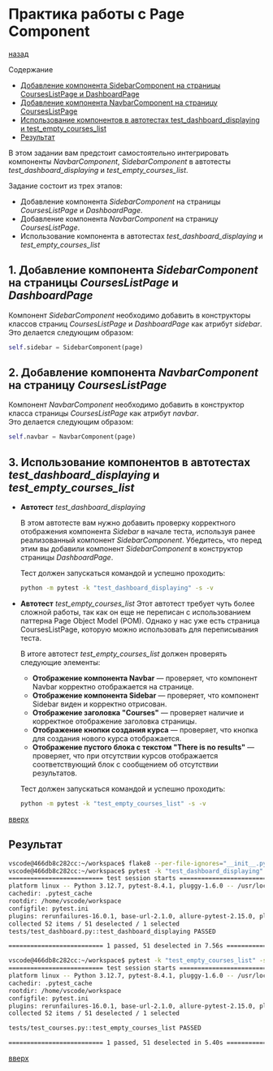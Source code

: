 # Практика работы с Page Component
[назад](./readme.md)

Содержание
- [Добавление компонента SidebarComponent на страницы CoursesListPage и DashboardPage](#1-добавление-компонента-sidebarcomponent-на-страницы-courseslistpage-и-dashboardpage)
- [Добавление компонента NavbarComponent на страницу CoursesListPage](#2-добавление-компонента-navbarcomponent-на-страницу-courseslistpage)
- [Использование компонентов в автотестах test_dashboard_displaying и test_empty_courses_list](#3-использование-компонентов-в-автотестах-test_dashboard_displaying-и-test_empty_courses_list)
- [Результат](#результат)

В этом задании вам предстоит самостоятельно интегрировать компоненты *NavbarComponent*, *SidebarComponent* в автотесты *test_dashboard_displaying* и *test_empty_courses_list*.

Задание состоит из трех этапов:
- Добавление компонента *SidebarComponent* на страницы *CoursesListPage* и *DashboardPage*.
- Добавление компонента *NavbarComponent* на страницу *CoursesListPage*.
- Использование компонента в автотестах *test_dashboard_displaying* и *test_empty_courses_list*

## 1. Добавление компонента *SidebarComponent* на страницы *CoursesListPage* и *DashboardPage*
Компонент *SidebarComponent* необходимо добавить в конструкторы классов страниц *CoursesListPage* и *DashboardPage* как атрибут *sidebar*. Это делается следующим образом:
```python
self.sidebar = SidebarComponent(page)
```
## 2. Добавление компонента *NavbarComponent* на страницу *CoursesListPage*
Компонент *NavbarComponent* необходимо добавить в конструктор класса страницы *CoursesListPage* как атрибут *navbar*.  
Это делается следующим образом:
```python
self.navbar = NavbarComponent(page)
```
## 3. Использование компонентов в автотестах *test_dashboard_displaying* и *test_empty_courses_list*
- **Автотест** *test_dashboard_displaying*

    В этом автотесте вам нужно добавить проверку корректного отображения компонента *Sidebar* в начале теста, используя ранее реализованный компонент *SidebarComponent*. Убедитесь, что перед этим вы добавили компонент *SidebarComponent* в конструктор страницы *DashboardPage*.

    Тест должен запускаться командой и успешно проходить:
    ```sh
    python -m pytest -k "test_dashboard_displaying" -s -v
    ```
- **Автотест** *test_empty_courses_list*
    Этот автотест требует чуть более сложной работы, так как он еще не переписан с использованием паттерна Page Object Model (POM). Однако у нас уже есть страница CoursesListPage, которую можно использовать для переписывания теста.
    
    В итоге автотест *test_empty_courses_list* должен проверять следующие элементы:
    - **Отображение компонента Navbar** — проверяет, что компонент Navbar корректно отображается на странице.
    - **Отображение компонента Sidebar** — проверяет, что компонент Sidebar виден и корректно отрисован.
    - **Отображение заголовка "Courses"** — проверяет наличие и корректное отображение заголовка страницы.
    - **Отображение кнопки создания курса** — проверяет, что кнопка для создания нового курса отображается.
    - **Отображение пустого блока с текстом "There is no results"** — проверяет, что при отсутствии курсов отображается соответствующий блок с сообщением об отсутствии результатов.
    
    Тест должен запускаться командой и успешно проходить:
    ```sh
    python -m pytest -k "test_empty_courses_list" -s -v
    ```

[вверх](#практика-работы-с-page-component)


## Результат
```sh
vscode@466db8c282cc:~/workspace$ flake8 --per-file-ignores="__init__.py:D104"
vscode@466db8c282cc:~/workspace$ pytest -k "test_dashboard_displaying" -s -v
========================== test session starts =================================
platform linux -- Python 3.12.7, pytest-8.4.1, pluggy-1.6.0 -- /usr/local/bin/python3.12
cachedir: .pytest_cache
rootdir: /home/vscode/workspace
configfile: pytest.ini
plugins: rerunfailures-16.0.1, base-url-2.1.0, allure-pytest-2.15.0, playwright-0.7.1
collected 52 items / 51 deselected / 1 selected
tests/test_dashboard.py::test_dashboard_displaying PASSED

========================== 1 passed, 51 deselected in 7.56s ====================
```
```sh
vscode@466db8c282cc:~/workspace$ pytest -k "test_empty_courses_list" -s -v
========================== test session starts =================================
platform linux -- Python 3.12.7, pytest-8.4.1, pluggy-1.6.0 -- /usr/local/bin/python3.12
cachedir: .pytest_cache
rootdir: /home/vscode/workspace
configfile: pytest.ini
plugins: rerunfailures-16.0.1, base-url-2.1.0, allure-pytest-2.15.0, playwright-0.7.1
collected 52 items / 51 deselected / 1 selected                                                                                                                                        

tests/test_courses.py::test_empty_courses_list PASSED

========================== 1 passed, 51 deselected in 5.40s ====================
```
[вверх](#практика-работы-с-page-component)
